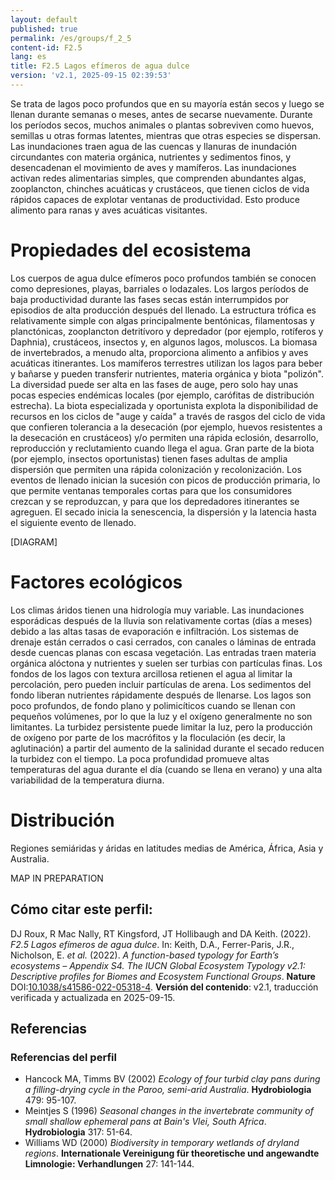 ```yaml
---
layout: default
published: true
permalink: /es/groups/f_2_5
content-id: F2.5
lang: es
title: F2.5 Lagos efímeros de agua dulce
version: 'v2.1, 2025-09-15 02:39:53'
---
```


Se trata de lagos poco profundos que en su mayoría están secos y luego se llenan durante semanas o meses, antes de secarse nuevamente. Durante los períodos secos, muchos animales o plantas sobreviven como huevos, semillas u otras formas latentes, mientras que otras especies se dispersan. Las inundaciones traen agua de las cuencas y llanuras de inundación circundantes con materia orgánica, nutrientes y sedimentos finos, y desencadenan el movimiento de aves y mamíferos. Las inundaciones activan redes alimentarias simples, que comprenden abundantes algas, zooplancton, chinches acuáticas y crustáceos, que tienen ciclos de vida rápidos capaces de explotar ventanas de productividad. Esto produce alimento para ranas y aves acuáticas visitantes.

# Propiedades del ecosistema
 
Los cuerpos de agua dulce efímeros poco profundos también se conocen como depresiones, playas, barriales o lodazales. Los largos períodos de baja productividad durante las fases secas están interrumpidos por episodios de alta producción después del llenado. La estructura trófica es relativamente simple con algas principalmente bentónicas, filamentosas y planctónicas, zooplancton detritívoro y depredador (por ejemplo, rotíferos y Daphnia), crustáceos, insectos y, en algunos lagos, moluscos. La biomasa de invertebrados, a menudo alta, proporciona alimento a anfibios y aves acuáticas itinerantes. Los mamíferos terrestres utilizan los lagos para beber y bañarse y pueden transferir nutrientes, materia orgánica y biota "polizón". La diversidad puede ser alta en las fases de auge, pero solo hay unas pocas especies endémicas locales (por ejemplo, carófitas de distribución estrecha). La biota especializada y oportunista explota la disponibilidad de recursos en los ciclos de "auge y caída" a través de rasgos del ciclo de vida que confieren tolerancia a la desecación (por ejemplo, huevos resistentes a la desecación en crustáceos) y/o permiten una rápida eclosión, desarrollo, reproducción y reclutamiento cuando llega el agua. Gran parte de la biota (por ejemplo, insectos oportunistas) tienen fases adultas de amplia dispersión que permiten una rápida colonización y recolonización. Los eventos de llenado inician la sucesión con picos de producción primaria, lo que permite ventanas temporales cortas para que los consumidores crezcan y se reproduzcan, y para que los depredadores itinerantes se agreguen. El secado inicia la senescencia, la dispersión y la latencia hasta el siguiente evento de llenado.

[DIAGRAM]

# Factores ecológicos
 
Los climas áridos tienen una hidrología muy variable. Las inundaciones esporádicas después de la lluvia son relativamente cortas (días a meses) debido a las altas tasas de evaporación e infiltración. Los sistemas de drenaje están cerrados o casi cerrados, con canales o láminas de entrada desde cuencas planas con escasa vegetación. Las entradas traen materia orgánica alóctona y nutrientes y suelen ser turbias con partículas finas. Los fondos de los lagos con textura arcillosa retienen el agua al limitar la percolación, pero pueden incluir partículas de arena. Los sedimentos del fondo liberan nutrientes rápidamente después de llenarse. Los lagos son poco profundos, de fondo plano y polimicíticos cuando se llenan con pequeños volúmenes, por lo que la luz y el oxígeno generalmente no son limitantes. La turbidez persistente puede limitar la luz, pero la producción de oxígeno por parte de los macrófitos y la floculación (es decir, la aglutinación) a partir del aumento de la salinidad durante el secado reducen la turbidez con el tiempo. La poca profundidad promueve altas temperaturas del agua durante el día (cuando se llena en verano) y una alta variabilidad de la temperatura diurna.
 
# Distribución
 
Regiones semiáridas y áridas en latitudes medias de América, África, Asia y Australia.

MAP IN PREPARATION

## Cómo citar este perfil:

DJ Roux, R Mac Nally, RT Kingsford, JT Hollibaugh and DA Keith. (2022). *F2.5 Lagos efímeros de agua dulce*. In: Keith, D.A., Ferrer-Paris, J.R., Nicholson, E. *et al.* (2022). *A function-based typology for Earth’s ecosystems – Appendix S4. The IUCN Global Ecosystem Typology v2.1: Descriptive profiles for Biomes and Ecosystem Functional Groups*. **Nature** DOI:[10.1038/s41586-022-05318-4](https://doi.org/10.1038/s41586-022-05318-4).
**Versión del contenido**: v2.1, traducción verificada y actualizada en 2025-09-15.



## Referencias

### Referencias del perfil
* Hancock MA, Timms BV  (2002) *Ecology of four turbid clay pans during a filling-drying cycle in the Paroo, semi-arid Australia*. **Hydrobiologia** 479: 95-107.
* Meintjes S  (1996) *Seasonal changes in the invertebrate community of small shallow ephemeral pans at Bain's Vlei, South Africa*. **Hydrobiologia** 317: 51-64.
* Williams WD  (2000) *Biodiversity in temporary wetlands of dryland regions*. **Internationale Vereinigung für theoretische und angewandte Limnologie: Verhandlungen** 27: 141-144.

